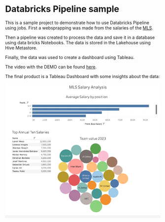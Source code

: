 # Databricks Pipeline sample

This is a sample project to demonstrate how to use Databricks Pipeline using jobs.
First a websprapping was made from the salaries of the [MLS](https://mlsplayers.org/resources/salary-guide).

Then a pipeline was created to process the data and save it in a database using data bricks Notebooks.
The data is stored in the Lakehouse using Hive Metastore.

Finally, the data was used to create a dashboard using Tableau.

The video with the DEMO can be found [here](https://youtu.be/XEviQP92PCk).


The final product is a Tableau Dashboard with some insights about the data:

<img src="https://github.com/bugarin10/databricks_job_sample/blob/main/project/static/tableau.png" alt="Tableau output">
